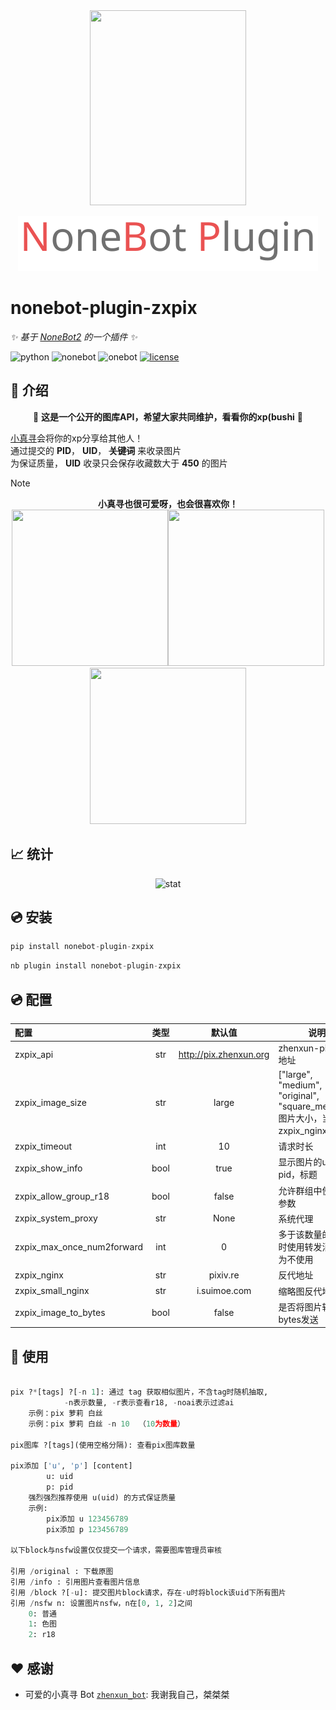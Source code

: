 <div align=center>

<img width="250" height="312" src="https://github.com/HibiKier/nonebot-plugin-zxreport/blob/main/docs_image/tt.jpg"/>

</div>

<div align="center">

<p>
  <img src="https://raw.githubusercontent.com/lgc-NB2Dev/readme/main/template/plugin.svg" alt="NoneBotPluginText">
</p>

</div>

# nonebot-plugin-zxpix

_✨ 基于 [NoneBot2](https://github.com/nonebot/nonebot2) 的一个插件 ✨_

![python](https://img.shields.io/badge/python-v3.9%2B-blue)
![nonebot](https://img.shields.io/badge/nonebot-v2.1.3-yellow)
![onebot](https://img.shields.io/badge/onebot-v11-black)
[![license](https://img.shields.io/badge/license-AGPL3.0-FE7D37)](https://github.com/HibiKier/zhenxun_bot/blob/main/LICENSE)

</div>

## 📖 介绍

<div align="center">

🎉 __这是一个公开的图库API，希望大家共同维护，看看你的xp(bushi__ 🎉

</div>

[小真寻](https://github.com/HibiKier/zhenxun_bot)会将你的xp分享给其他人！  
通过提交的 __PID__， __UID__， ~~__关键词__~~ 来收录图片  
为保证质量， __UID__ 收录只会保存收藏数大于 __450__ 的图片


> [!NOTE]
>
> <div align="center"><b>小真寻也很可爱呀，也会很喜欢你！</b></div>
>
> <div align="center"><img width="250" height="250" src="https://github.com/HibiKier/nonebot-plugin-zxpm/blob/main/docs_image/tt3.png"/><img width="250" height="250" src="https://github.com/HibiKier/nonebot-plugin-zxpm/blob/main/docs_image/tt1.png"/><img width="250" height="250" src="https://github.com/HibiKier/nonebot-plugin-zxpm/blob/main/docs_image/tt2.png"/></div>

## 📈 统计

<div align="center">

![stat](http://pix.zhenxun.org/pix/stat?t=4)

</div>

## 💿 安装

```python
pip install nonebot-plugin-zxpix
```

```python
nb plugin install nonebot-plugin-zxpix
```

## 💿 配置
| 配置                       | 类型  |          默认值          | 说明                                                                              |
| :------------------------- | :---: | :----------------------: | --------------------------------------------------------------------------------- |
| zxpix_api                  |  str  | http://pix.zhenxun.org | zhenxun-pix-api地址                                                               |
| zxpix_image_size           |  str  |         large          | ["large", "medium", "original", "square_medium"]图片大小，当使用zxpix_nginx时无效 |
| zxpix_timeout              |  int  |            10            | 请求时长                                                                          |
| zxpix_show_info            | bool  |           true           | 显示图片的uid，pid，标题                                                          |
| zxpix_allow_group_r18      | bool  |          false           | 允许群组中使用-r参数                                                              |
| zxpix_system_proxy         |  str  |           None           | 系统代理                                                                          |
| zxpix_max_once_num2forward |  int  |            0             | 多于该数量的图片时使用转发消息，0为不使用                                         |
| zxpix_nginx                |  str  |         pixiv.re         | 反代地址                                                                     |
| zxpix_small_nginx                |  str  |         i.suimoe.com         | 缩略图反代地址                                                                        |
| zxpix_image_to_bytes       | bool  |          false           | 是否将图片转换为bytes发送                                                         |

## 🎁 使用


```python

pix ?*[tags] ?[-n 1]: 通过 tag 获取相似图片，不含tag时随机抽取,
            -n表示数量, -r表示查看r18, -noai表示过滤ai
    示例：pix 萝莉 白丝
    示例：pix 萝莉 白丝 -n 10  （10为数量）

pix图库 ?[tags](使用空格分隔): 查看pix图库数量

pix添加 ['u', 'p'] [content]
        u: uid
        p: pid
    强烈强烈推荐使用 u(uid) 的方式保证质量
    示例:
        pix添加 u 123456789
        pix添加 p 123456789

以下block与nsfw设置仅仅提交一个请求，需要图库管理员审核

引用 /original : 下载原图
引用 /info : 引用图片查看图片信息
引用 /block ?[-u]: 提交图片block请求，存在-u时将block该uid下所有图片
引用 /nsfw n: 设置图片nsfw，n在[0, 1, 2]之间
    0: 普通
    1: 色图
    2: r18

```

## ❤ 感谢

- 可爱的小真寻 Bot [`zhenxun_bot`](https://github.com/HibiKier/zhenxun_bot): 我谢我自己，桀桀桀

